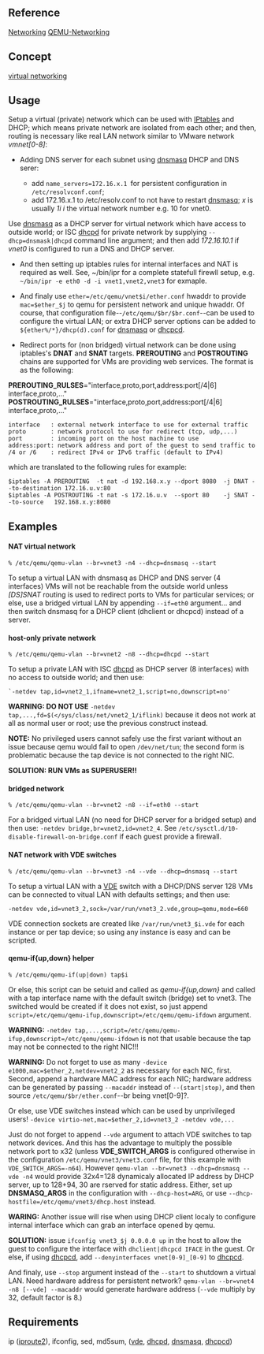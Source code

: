 Reference
---------

[Networking](http://www.linux-kvm.org/page/Networking)
[QEMU-Networking](https://en.wikibooks.org/wiki/QEMU/Networking)

Concept
-------

[virtual networking](http://wiki.libvirt.org/page/VirtualNetworking)

Usage
-----

Setup a virtual (private) network which can be used with [IPtables][2] and DHCP;
which means private network are isolated from each other; and then,
routing is necessary like real LAN network similar to VMware network
*vmnet[0-8]*:

- Adding DNS server for each subnet using [dnsmasq][5] DHCP and DNS serer:

  + add `name_servers=172.16.x.1 `for persistent configuration in `/etc/resolvconf.conf`;
  + add 172.16.x.1 to /etc/resolv.conf to not have to restart [dnsmasq][5];
 *x* is usually *1i* *i* the virtual network number e.g. 10 for vnet0.

Use [dnsmasq][5] as a DHCP server for virtual network which have access to
outside world; or ISC [dhcpd][4] for private network by supplying
`--dhcp=dnsmask|dhcpd` command line argument; and then
add _172.16.10.1_ if _vnet0_ is configured to run a DNS and DHCP server.


- And then setting up iptables rules for internal interfaces and NAT
is required as well. See, ~/bin/ipr for a complete statefull firewll
setup, e.g. `~/bin/ipr -e eth0 -d -i vnet1,vnet2,vnet3` for exmaple.

- And finaly use `ether=/etc/qemu/vnet$i/ether.conf` hwaddr to provide
`mac=$ether_$j` to qemu for persistent network and unique hwaddr.
Of course, that configuration file--`/etc/qemu/$br/$br.conf`--can be used to
configure the virtual LAN; or extra DHCP server options can be added to
`${ether%/*}/dhcp(d).conf` for [dnsmasq][5] or [dhcpcd][3].

- Redirect ports for (non bridged) virtual network can be done using
iptables's **DNAT** and **SNAT** targets. **PREROUTING** and **POSTROUTING** chains are supported
for VMs are providing web services. The format is as the following:

**PREROUTING_RULSES**="interface,proto,port,address:port[/4|6] interface,proto,..."
**POSTROUTING_RULSES**="interface,proto,port,address:port[/4|6] interface,proto,..."

    interface   : external network interface to use for external traffic
    proto       : network protocol to use for redirect (tcp, udp,...)
    port        : incoming port on the host machine to use
    address:port: network address and port of the guest to send traffic to
    /4 or /6    : redirect IPv4 or IPv6 traffic (default to IPv4)

which are translated to the following rules for example:

    $iptables -A PREROUTING  -t nat -d 192.168.x.y --dport 8080  -j DNAT --to-destination 172.16.u.v:80
    $iptables -A POSTROUTING -t nat -s 172.16.u.v  --sport 80    -j SNAT --to-source   192.168.x.y:8080

Examples
--------

#### NAT virtual network

    % /etc/qemu/qemu-vlan --br=vnet3 -n4 --dhcp=dnsmasq --start

To setup a virtual LAN with dnsmasq as DHCP and DNS server (4 interfaces)
VMs will not be reachable from the outside world unless *[DS]SNAT* routing
is used to redirect ports to VMs for particular services; or else, use a
bridged virtual LAN by appending `--if=eth0` argument... and then switch
dnsmasq for a DHCP client (dhclient or dhcpcd) instead of a server.

#### host-only private network

    % /etc/qemu/qemu-vlan --br=vnet2 -n8 --dhcp=dhcpd --start

To setup a private LAN with ISC [dhcpd][4] as DHCP server (8 interfaces)
with no access to outside world; and then use:

    `-netdev tap,id=vnet2_1,ifname=vnet2_1,script=no,downscript=no'

**WARNING: DO NOT USE** `-netdev tap,...,fd=$(</sys/class/net/vnet2_1/iflink)`
because it deos not work at all as normal user or root; use the previous
construct instead.

**NOTE:** No privileged users cannot safely use the first variant without an issue
because qemu would fail to open `/dev/net/tun`; the second form is problematic
because the tap device is not connected to the right NIC.

**SOLUTION: RUN VMs as SUPERUSER!!**

#### bridged network

    % /etc/qemu/qemu-vlan --br=vnet2 -n8 --if=eth0 --start

For a bridged virtual LAN (no need for DHCP server for a bridged setup)
and then use: `-netdev bridge,br=vnet2,id=vnet2_4`.
See `/etc/sysctl.d/10-disable-firewall-on-bridge.conf` if each guest provide
a firewall.

#### NAT network with VDE switches

    % /etc/qemu/qemu-vlan --br=vnet3 -n4 --vde --dhcp=dnsmasq --start

To setup a virtual LAN with a [VDE][1] switch with a DHCP/DNS server 128 VMs
can be connected to vitual LAN with defaults settings; and then use:

    -netdev vde,id=vnet3_2,sock=/var/run/vnet3_2.vde,group=qemu,mode=660

VDE connection sockets are created like `/var/run/vnet3_$i.vde` for each instance
or per tap device; so using any instance is easy and can be scripted.

#### qemu-if{up,down} helper

    % /etc/qemu/qemu-if(up|down) tap$i

Or else, this script can be setuid and called as *qemu-if{up,down}* and called
with a tap interface name with the default switch (bridge) set to vnet3.
The switched would be created if it does not exist, so just append
`script=/etc/qemu/qemu-ifup,downscript=/etc/qemu/qemu-ifdown` argument.

**WARNING:** `-netdev tap,...,script=/etc/qemu/qemu-ifup,downscript=/etc/qemu/qemu-ifdown`
is not that usable because the tap may not be connected to the right NIC!!!

**WARNING:** Do not forget to use as many `-device e1000,mac=$ether_2,netdev=vnet2_2`
as necessary for each NIC, first. Second, append a hardware MAC address for
each NIC; hardware address can be generated by passing `--macaddr` instead of
`--(start|stop)`, and then source `/etc/qemu/$br/ether.conf`--br being vnet[0-9]?.

Or else, use VDE switches instead which can be used by unprivileged users!
`-device virtio-net,mac=$ether_2,id=vnet3_2 -netdev vde,...`

Just do not forget to append `--vde` argument to attach VDE switches to tap
network devices. And this has the advantage to multiply the possible network
port to x32 (unless **VDE_SWITCH_ARGS** is configured otherwise in the configuration
`/etc/qemu/vnet3/vnet3.conf` file, for this example with `VDE_SWITCH_ARGS=-n64`).
However `qemu-vlan --br=vnet3 --dhcp=dnsmasq --vde -n4` would provide 32x4=128
dynamicaly allocated IP address by DHCP server, up to 128+94, 30 are rserved
for static address. Either, set up **DNSMASQ_ARGS** in the configuration with
`--dhcp-host=ARG`, or use `--dhcp-hostfile=/etc/qemu/vnet3/dhcp.host` instead.

**WARING:** Another issue will rise when using DHCP client localy to configure internal
interface which can grab an interface opened by qemu.

**SOLUTION:** issue `ifconfig vnet3_$j 0.0.0.0 up` in the host to allow the guest
to configure the interface with `dhclient|dhcpcd IFACE` in the guest.
Or else, if using [dhcpcd][3], add `--denyinterfaces vnet[0-9]_[0-9]` to [dhcpcd][3].

And finaly, use `--stop` argument instead of the `--start` to shutdown a virtual LAN.
Need hardware address for persistent network? `qemu-vlan --br=vnet4 -n8 [--vde] --macaddr`
would generate hardware address (`--vde` multiply  by 32, default factor is 8.)
 
Requirements
------------

ip ([iproute2][6]), ifconfig, sed, md5sum, ([vde][1], [dhcpd][3], [dnsmasq][5], [dhcpcd][3])

[1]: http://vde.sourceforge.net/
[2]: http://www.netfilter.org/projects/iptables/
[3]: http://roy.marples.name/projects/dhcpcd/
[4]: http://www.isc.org/products/DHCP
[5]: http://www.thekelleys.org.uk/dnsmasq/doc.html
[6]: https://wiki.linuxfoundation.org/networking/iproute2

